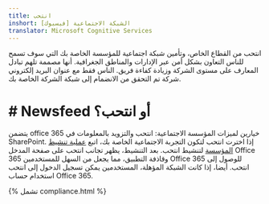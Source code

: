 ```yaml
---
title: انتحب
inshort: الشبكة الاجتماعية [فيسبوك]
translator: Microsoft Cognitive Services
---
```


انتحب من القطاع الخاص، وتأمين شبكة اجتماعية للمؤسسة الخاصة بك التي سوف تسمح للناس التعاون بشكل أمن عبر الإدارات والمناطق الجغرافية. أنها مصممة تلهم تبادل المعارف على مستوى الشركة وزيادة كفاءة فريق. الناس فقط مع عنوان البريد إلكتروني شركة تم التحقق من الانضمام إلى شبكة الشركة الخاصة بك.

# # Newsfeed أو انتحب؟
يتضمن office 365 خيارين لميزات المؤسسة الاجتماعية: انتحب والتزويد بالمعلومات في SharePoint. إذا اخترت انتحب لتكون التجربة الاجتماعية الخاصة بك، اتبع [عملية تنشيط المؤسسة](https://support.office.com/en-us/article/Enterprise-Activation-process-4f924c74-87d2-49d0-a4f6-cba3ce2b0e7c) لتنشيط انتحب. بعد التنشيط، يظهر تجانب انتحب على صفحة المدخل Office 365 وقاذفة التطبيق، مما يجعل من السهل للمستخدمين Office 365 للوصول إلى انتحب. أيضا، إذا كانت الشبكة المؤهلة، المستخدمين يمكن تسجيل الدخول إلى انتحب استخدام حساب Office 365.

{% تشمل compliance.html %}

